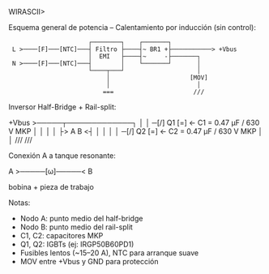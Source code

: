 WIRASCII>


Esquema general de potencia – Calentamiento por inducción (sin control):
```
                      ┌────────┐    ┌───────┐
 L >────[F]───[NTC]───┤ Filtro ├────┤~ BR1 +├───────────> +Vbus
                      │  EMI   ├────┤~     -├───────┐
 N >────[F]───[NTC]───┤        │    └───────┘       │
                      └────┬───┘                    │
                           │                      [MOV]
                           │                        │
                          ===                      ///
```
Inversor Half-Bridge + Rail-split:
      
+Vbus >─────┬─────────────┐
            │             │
          ─[/] Q1        [=]   ← C1 = 0.47 µF / 630 V MKP
            │             │
            │             │
            ├> A       B <┤ 
            │             │
            │             │
          ─[/] Q2        [=]   ← C2 = 0.47 µF / 630 V MKP
            │             │
           ///           ///

Conexión A a tanque resonante:

   A >─────[ω]─────< B

 bobina + pieza de trabajo

Notas:

- Nodo A: punto medio del half-bridge
- Nodo B: punto medio del rail-split
- C1, C2: capacitores MKP
- Q1, Q2: IGBTs (ej: IRGP50B60PD1)
- Fusibles lentos (~15–20 A), NTC para arranque suave
- MOV entre +Vbus y GND para protección

